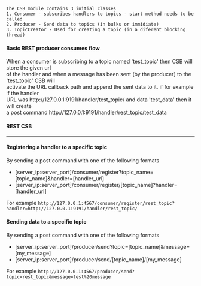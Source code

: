     The CSB module contains 3 initial classes
    1. Consumer - subscribes handlers to topics - start method needs to be called
    2. Producer - Send data to topics (in bulks or immidiate)
    3. TopicCreator - Used for creating a topic (in a diferent blocking thread)

#### Basic REST producer consumes flow
When a consumer is subscribing to a topic named 'test_topic' then CSB will store the given url  
of the handler and when a message has been sent (by the producer) to the 'test_topic' CSB will  
activate the URL callback path and append the sent data to it. if for example if the handler  
URL was http&#58;//127.0.0.1:9191/handler/test_topic/ and data 'test_data' then it will create  
a post command http&#58;//127.0.0.1:9191/handler/rest_topic/test_data  

#### REST CSB
---
#### Registering a handler to a specific topic
By sending a post command with one of the following formats
* [server_ip:server_port]/consumer/register?topic_name=[topic_name]&handler=[handler_url]
* [server_ip:server_port]/consumer/register/[topic_name]?handler=[handler_url]

For example `http://127.0.0.1:4567/consumer/register/rest_topic?handler=http://127.0.0.1:9191/handler/rest_topic/`

#### Sending data to a specific topic
By sending a post command with one of the following formats
* [server_ip:server_port]/producer/send?topic=[topic_name]&message=[my_message]
* [server_ip:server_port]/producer/send/[topic_name]/[my_message]

For example `http://127.0.0.1:4567/producer/send?topic=rest_topic&message=test%20message`

